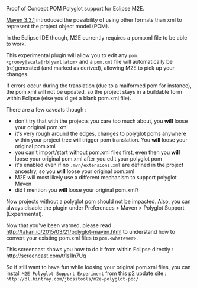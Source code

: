 Proof of Concept POM Polyglot support for Eclipse M2E.

[Maven 3.3.1](http://takari.io/2015/03/19/polyglot-maven.html) introduced the possibility of using other formats than xml to represent the project object model (POM).

In the Eclipse IDE though, M2E currently requires a pom.xml file to be able to work.

This experimental plugin will allow you to edit any `pom.<groovy|scala|rb|yaml|atom>` and a `pom.xml` file will automatically be (re)generated (and marked as derived), allowing M2E to pick up your changes.

If errors occur during the translation (due to a malformed pom for instance), the pom.xml will not be updated, so the project stays in a buildable form within Eclipse (else you'd get a blank pom.xml file).

There are a few caveats though :

- don't try that with the projects you care too much about, you **will** loose your original pom.xml
- it's very rough around the edges, changes to polyglot poms anywhere within your project tree will trigger pom translation. You **will** loose your original pom.xml
- you can't import/start without pom.xml files first, even then you **will** loose your original pom.xml after you edit your polyglot pom
- it's enabled even if no `.mvn/extensions.xml` are defined in the project ancestry, so you **will** loose your original pom.xml
- M2E will most likely use a different mechanism to support polyglot Maven
- did I mention you **will** loose your original pom.xml?

Now projects without a polyglot pom should not be impacted. Also, you can always disable the plugin under Preferences > Maven > Polyglot Support (Experimental).

Now that you've been warned, please read http://takari.io/2015/03/21/polyglot-maven.html to understand how to convert your existing pom.xml files to `pom.<whatever>`.

This screencast shows you how to do it from within Eclipse directly : http://screencast.com/t/ls1In7Uq

So if still want to have fun while loosing your original pom.xml files, you can install `M2E Polyglot Support Experiment` from this p2 update site : `http://dl.bintray.com/jbosstools/m2e-polyglot-poc/`
